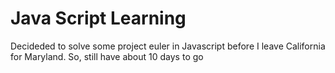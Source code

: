 Java Script Learning
==========================
Decideded to solve some project euler in Javascript before I leave California for Maryland. So, still have about 10 days to go
